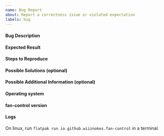 ```yaml
---
name: Bug Report
about: Report a correctness issue or violated expectation
labels: bug
---
```


#### Bug Description

#### Expected Result

#### Steps to Reproduce

#### Possible Solutions (optional)

#### Possible Additional Information (optional)

#### Operating system

#### fan-control version

#### Logs

On linux, run `flatpak run io.github.wiiznokes.fan-control` in a terminal.